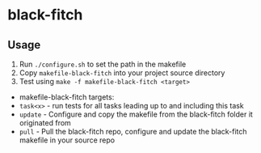 black-fitch
===========

## Usage
1. Run `./configure.sh` to set the path in the makefile
2. Copy `makefile-black-fitch` into your project source directory
3. Test using `make -f makefile-black-fitch <target>`

- makefile-black-fitch targets:
- `task<x>` - run tests for all tasks leading up to and including this task
- `update` - Configure and copy the makefile from the black-fitch folder it originated from
- `pull` - Pull the black-fitch repo, configure and update the black-fitch makefile in your source repo

